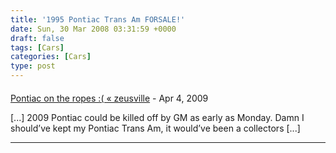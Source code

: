 ```yaml
---
title: '1995 Pontiac Trans Am FORSALE!'
date: Sun, 30 Mar 2008 03:31:59 +0000
draft: false
tags: [Cars]
categories: [Cars]
type: post
---
```



#### 
[Pontiac on the ropes :( &laquo; zeusville](http://zeusville.wordpress.com/2009/04/23/pontiac-on-the-ropes/ "") - <time datetime="2009-04-23 23:07:12">Apr 4, 2009</time>

\[...\] 2009 Pontiac could be killed off by GM as early as Monday. Damn I should’ve kept my Pontiac Trans Am, it would’ve been a collectors \[...\]
<hr />

